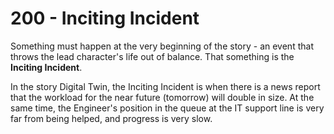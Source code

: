 # 200 - Inciting Incident

Something must happen at the very beginning of the story - an event that throws the lead character's life out of balance. That something is the **Inciting Incident**.

In the story Digital Twin, the Inciting Incident is when there is a news report that the workload for the near future (tomorrow) will double in size. At the same time, the Engineer's position in the queue at the IT support line is very far from being helped, and progress is very slow.
